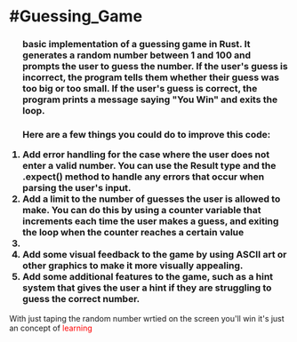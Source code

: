 <h1>#Guessing_Game</h1>

<ol type = "1">
    <h3>basic implementation of a guessing game in Rust. It generates a random number between 1 and 100 and prompts the user to guess the number. If the user's guess is incorrect, the program tells them whether their guess was too big or too small. If the user's guess is correct, the program prints a message saying "You Win" and exits the loop.<h3>
    <p>Here are a few things you could do to improve this code:</p>
    <li>Add error handling for the case where the user does not enter a valid number. You can use the Result type and the .expect() method to handle any errors that occur when parsing the user's input.</li>
    <li>Add a limit to the number of guesses the user is allowed to make. You can do this by using a counter variable that increments each time the user makes a guess, and exiting the loop when the counter reaches a certain value<li>
    <li>Add some visual feedback to the game by using ASCII art or other graphics to make it more visually appealing.</li>
    <li>Add some additional features to the game, such as a hint system that gives the user a hint if they are struggling to guess the correct number.</li>

</ol>

<p>With just taping the random number wrtied on the screen you'll win it's just an concept of <span style =  "color : red;">learning</span></p>